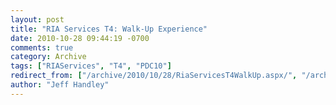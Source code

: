 ```yaml
---
layout: post
title: "RIA Services T4: Walk-Up Experience"
date: 2010-10-28 09:44:19 -0700
comments: true
category: Archive
tags: ["RIAServices", "T4", "PDC10"]
redirect_from: ["/archive/2010/10/28/RiaServicesT4WalkUp.aspx/", "/archive/2010/10/28/riaservicest4walkup.aspx"]
author: "Jeff Handley"
---
```



